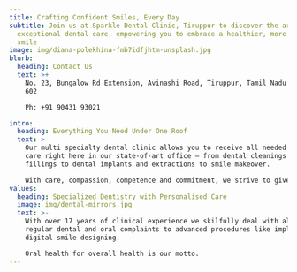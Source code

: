 ```yaml
---
title: Crafting Confident Smiles, Every Day
subtitle: Join us at Sparkle Dental Clinic, Tiruppur to discover the art of
  exceptional dental care, empowering you to embrace a healthier, more confident
  smile
image: img/diana-polekhina-fmb7idfjhtm-unsplash.jpg
blurb:
  heading: Contact Us
  text: >+
    No. 23, Bungalow Rd Extension, Avinashi Road, Tiruppur, Tamil Nadu 641
    602     

    Ph: +91 90431 93021

intro:
  heading: Everything You Need Under One Roof
  text: >
    Our multi specialty dental clinic allows you to receive all needed dental
    care right here in our state-of-art office – from dental cleanings and
    fillings to dental implants and extractions to smile makeover. 

    With care, compassion, competence and commitment, we strive to give you the best.
values:
  heading: Specialized Dentistry with Personalised Care
  image: img/dental-mirrors.jpg
  text: >-
    With over 17 years of clinical experience we skilfully deal with all your
    regular dental and oral complaints to advanced procedures like implants and
    digital smile designing. 

    Oral health for overall health is our motto.
---
```


